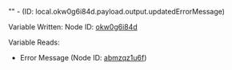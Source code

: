 "" - (ID: local.okw0g6i84d.payload.output.updatedErrorMessage)

Variable Written:
Node ID: [okw0g6i84d](../nodes/okw0g6i84d.md)

Variable Reads:
* Error Message (Node ID: [abmzqz1u6f](../nodes/abmzqz1u6f.md))
